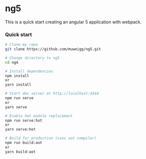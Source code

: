 # ng5
This is a quick start creating an angular 5 application with webpack.

### Quick start
```bash
# Clone my repo
git clone https://github.com/muweigg/ng5.git

# Change directory to ng5
cd ng4

# Install dependencies
npm install
or
yarn install

# Start dev server at http://localhost:4444
npm run serve
or
yarn serve

# Enable hot module replacement
npm run serve:hot
or
yarn serve:hot

# Build for production (uses aot compiler)
npm run build:aot
or
yarn build:aot
```